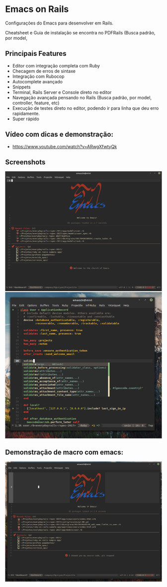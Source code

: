 # Emacs on Rails

Configurações do Emacs para desenvolver em Rails.

Cheatsheet e Guia de instalação se encontra no PDFRails (Busca padrão, por model, 

## Principais Features

- Editor com integração completa com Ruby
- Checagem de erros de sintaxe
- Integração com Rubocop
- Autocomplete avançado
- Snippets
- Terminal, Rails Server e Console direto no editor
- Navegação avançada pensando no Rails (Busca padrão, por model, controller, feature, etc)
- Execução de testes direto no editor, podendo ir para linha que deu erro rapidamente.
- Super rápido

## Vídeo com dicas e demonstração:

- https://www.youtube.com/watch?v=ARwgXfwtyQk

## Screenshots

![screenshot](https://github.com/otavioschwanck/emacs_on_rails/blob/master/dashboard.png?raw=true)
![screenshot2](https://github.com/otavioschwanck/emacs_on_rails/blob/master/auto_complete.png?raw=true)

## Demonstração de macro com emacs:

![demonstration](https://github.com/otavioschwanck/emacs_on_rails/blob/master/macro%20example.gif?raw=true)

